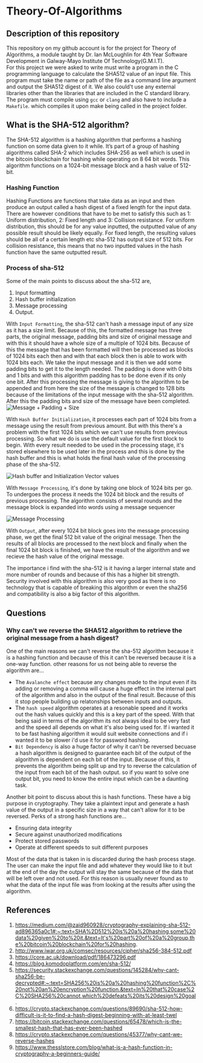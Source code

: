 # Theory-Of-Algorithms
## Description of this repository 
This repository on my github account is for the project for Theory of Algorithms, a module taught by Dr. Ian McLoughlin for 4th Year Software Development in Galway-Mayo Institute Of Technology(G.M.I.T).<br>
For this project we were asked to write must write a program in the C programming language to calculate the SHA512 value of an input file. This program must take the name or path of the file as a command line argument and output the SHA512 digest of it. We also could't use any external libraries other than the libraries that are included in the C standard library. The program must compile using `gcc` or `clang` and also have to include a `Makefile`. which compiles it upon make being called in the project folder.


## What is the SHA-512 algorithm?
The SHA-512 algorithm is a hashing algorithm that performs a hashing function on some data given to it while. It’s part of a group of hashing algorithms called SHA-2 which includes SHA-256 as well which is used in the bitcoin blockchain for hashing while operating on 8 64 bit words. This algorithm functions on a 1024-bit message block and a hash value of 512-bit. 
### Hashing Function
Hashing Functions are functions that take data as an input and then produce an output called a hash digest of a fixed length for the input data. There are however conditions that have to be met to satisfy this such as 1: Uniform distribution, 2: Fixed length and 3: Collision resistance. For uniform distribution, this should be for any value inputted, the outputted value of any possible result should be likely equally. For fixed length, the resulting values should be all of a certain length etc sha-512 has output size of 512 bits. For collision resistance, this means that no two inputted values in the hash function have the same outputted result. 

### Process of sha-512
Some of the main points to discuss about the sha-512 are, 
1. Input formatting 
2. Hash buffer initialization
3. Message processing 
4. Output.
 
With `Input Formatting`, the sha-512 can't hash a message input of any size as it has a size limit. Because of this, the formatted message has three parts, the original message, padding bits and size of original message and with this it should have a whole size of a multiple of 1024 bits. Because of this the message that has been formatted will then be processed as blocks of 1024 bits each then and with that each block then is able to work with 1024 bits each. We take the input message and it is then we add some padding bits to get it to the length needed. The padding is done with 0 bits and 1 bits and with this algorithm padding has to be done even if its only one bit. After this processing the message is giving to the algorithm to be appended and from here the size of the message is changed to 128 bits because of the limitations of the input message with the sha-512 algorithm. After this the padding bits and size of the message have been completed.<br>
![Message + Padding + Size](https://gyazo.com/ebd8834278486bf315f6beee5bbf88cd.png)

With `Hash Buffer Initialization`, it processes each part of 1024 bits from a message using the result from previous amount. But with this there's a problem with the first 1024 bits which we can't use results from previous processing. So what we do is use the default value for the first block to begin. With every result needed to be used in the processing stage, it's stored elsewhere to be used later in the process and this is done by the hash buffer and this is what holds the final hash value of the processing phase of the sha-512.

![Hash buffer and Initialization Vector values](https://gyazo.com/4cb5aee3c80905c83aae3f993f5f3a3c.png)

With `Message Processing`, it's done by taking one block of 1024 bits per go. To undergoes the process it needs the 1024 bit block and the results of previous processing. The algorithm consists of several rounds and the message block is expanded into words using a message sequencer

![Message Processing](https://gyazo.com/0dc97b188644d2dd38e1c24434616d03.png)

With `Output`, after every 1024 bit block goes into the message processing phase, we get the final 512 bit value of the original message. Then the results of all blocks are processed to the next block and finally when the final 1024 bit block is finished, we have the result of the algorithm and we recieve the hash value of the original message. 

The importance i find with the sha-512 is it having a larger internal state and more number of rounds and because of this has a higher bit strength. Security involved with this algorithm is also very good as there is no technology that is capable of breaking this algorithm or even the sha256 and compatibility is also a big factor of this algorithm.

## Questions
### Why can't we reverse the SHA512 algorithm to retrieve the original message from a hash digest?
One of the main reasons we can't reverse the sha-512 algorithm because it is a hashing function and because of this it can't be reversed because it is a one-way function. other reasons for us not being able to reverse the algorithm are... 
- The `Avalanche effect` because any changes made to the input even if its adding or removing a comma will cause a huge effect in the internal part of the algorithm and also in the output of the final result. Because of this it stop people building up relatonships between inputs and outputs.
- The `hash speed` algorithm operates at a resonable speed and it works out the hash values quickly and this is a key part of the speed. With that being said in terms of the algorithm its not always ideal to be very fast and the speed all depends on what it's also being used for. If i wanted it to be fast hashing algorithm it would suit website connections and if i wanted it to be slower i'd use it for password hashing.
- `Bit Dependency` is also a huge factor of why it can't be reversed becuase a hash algorithm is designed to guarantee each bit of the output of the algorithm is dependent on each bit of the input. Because of this, it prevents the algorithm being split up and try to reverse the calculation of the input from each bit of the hash output. so if you want to solve one output bit, you need to know the entire input which can be a daunting task.

Another bit point to discuss about this is hash functions. These have a big purpose in cryptography. They take a plaintext input and generate a hash value of the output in a specific size in a way that can't allow for it to be reversed. Perks of a strong hash functions are...
- Ensuring data integrity
- Secure against unauthorized modifications
- Protect stored passwords
- Operate at different speeds to suit different purposes <br>

Most of the data that is taken in is discarded during the hash process stage. The user can make the input file and add whatever they would like to it but at the end of the day the output will stay the same because of the data that will be left over and not used. For this reason is usually never found as to what the data of the input file was from looking at the results after using the algorithm. 

## References
1. https://medium.com/@zaid960928/cryptography-explaining-sha-512-ad896365a0c1#:~:text=SHA%2D512%20is%20a%20hashing,some%20data%20given%20to%20it.&text=It's%20part%20of%20a%20group,the%20bitcoin%20blockchain%20for%20hashing.
2. http://www.iwar.org.uk/comsec/resources/cipher/sha256-384-512.pdf
3. https://core.ac.uk/download/pdf/186473296.pdf
4. https://blog.komodoplatform.com/en/sha-512/
5. https://security.stackexchange.com/questions/145284/why-cant-sha256-be-decrypted#:~:text=SHA256%20is%20a%20hashing%20function%2C%20not%20an%20encryption%20function.&text=In%20that%20case%2C%20SHA256%20cannot,which%20defeats%20its%20design%20goal.
6. https://crypto.stackexchange.com/questions/89690/sha-512-how-difficult-is-it-to-find-a-hash-digest-beginning-with-at-least-twel
7. https://bitcoin.stackexchange.com/questions/65478/which-is-the-smallest-hash-that-has-ever-been-hashed
8. https://crypto.stackexchange.com/questions/45377/why-cant-we-reverse-hashes
9. https://www.thesslstore.com/blog/what-is-a-hash-function-in-cryptography-a-beginners-guide/
